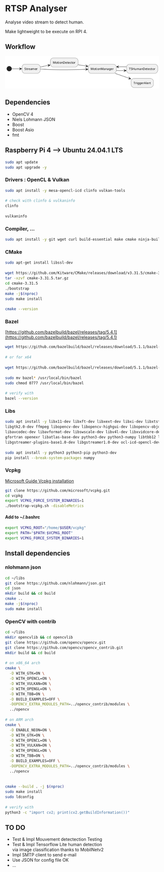 # RTSP Analyser

Analyse video stream to detect human.

Make lightweight to be execute on RPI 4.

## Workflow

![Workflow](./doc/uml/out/workflow.png)

## Dependencies

- OpenCV 4
- Niels Lohmann JSON
- Boost
- Boost Asio
- fmt

## Raspberry Pi 4 --> Ubuntu 24.04.1 LTS

```bash
sudo apt update
sudo apt upgrade -y
```

### Drivers : OpenCL & Vulkan

```bash
sudo apt install -y mesa-opencl-icd clinfo vulkan-tools

# check with clinfo & vulkaninfo
clinfo

vulkaninfo
```

### Compiler, ...

```bash
sudo apt install -y git wget curl build-essential make cmake ninja-build pkg-config autoconf automake libtool bison meson autoconf-archive libc++-dev
```

### CMake

```bash
sudo apt-get install libssl-dev

wget https://github.com/Kitware/CMake/releases/download/v3.31.5/cmake-3.31.5.tar.gz
tar -xzvf cmake-3.31.5.tar.gz
cd cmake-3.31.5
./bootstrap
make -j$(nproc)
sudo make install

cmake --version
```

### Bazel

[https://github.com/bazelbuild/bazel/releases/tag/5.4.1](https://github.com/bazelbuild/bazel/releases/tag/5.4.1)

```bash
wget https://github.com/bazelbuild/bazel/releases/download/5.1.1/bazel-5.1.1-linux-arm64

# or for x64

wget https://github.com/bazelbuild/bazel/releases/download/5.1.1/bazel-5.1.1-linux-x86_64

sudo mv bazel* /usr/local/bin/bazel
sudo chmod 0777 /usr/local/bin/bazel

# verify with
bazel --version
```

### Libs

```bash
sudo apt install -y libx11-dev libxft-dev libxext-dev libxi-dev libxtst-dev libxrandr-dev nasm gcc-11 libgles2-mesa-dev libdbus-1-dev libsystemd-dev libglib2.0-dev libatspi2.0-dev \
libgtk2.0-dev ffmpeg libopencv-dev libopencv-highgui-dev libopencv-objdetect-dev opencv-data opencl-headers libgtk-3-dev \
libavcodec-dev libavformat-dev libswscale-dev libv4l-dev libxvidcore-dev libx264-dev libx265-dev libjpeg-dev libpng-dev libtiff-dev \
gfortran openexr libatlas-base-dev python3-dev python3-numpy libtbb12 libtbb-dev libdc1394-25 libdc1394-dev libopenexr-dev \
libgstreamer-plugins-base1.0-dev libgstreamer1.0-dev ocl-icd-opencl-dev libvulkan-dev libglew-dev ocl-icd-dev

sudo apt install -y python3 python3-pip python3-dev
pip install --break-system-packages numpy
```

### Vcpkg

[Microsoft Guide Vcpkg installation](https://learn.microsoft.com/fr-fr/vcpkg/get_started/get-started?pivots=shell-bash)

```bash
git clone https://github.com/microsoft/vcpkg.git
cd vcpkg
export VCPKG_FORCE_SYSTEM_BINARIES=1
./bootstrap-vcpkg.sh -disableMetrics
```

#### Add to **~/.bashrc**

```bash
export VCPKG_ROOT="/home/$USER/vcpkg"
export PATH="$PATH:$VCPKG_ROOT"
export VCPKG_FORCE_SYSTEM_BINARIES=1
```

## Install dependencies

### nlohmann json

```bash
cd ~/libs
git clone https://github.com/nlohmann/json.git
cd json
mkdir build && cd build
cmake ..
make -j$(nproc)
sudo make install
```

### OpenCV with contrib

```bash
cd ~/libs
mkdir opencvlib && cd opencvlib
git clone https://github.com/opencv/opencv.git
git clone https://github.com/opencv/opencv_contrib.git
mkdir build && cd build

# on x86_64 arch
cmake \
  -D WITH_GTK=ON \
  -D WITH_OPENCL=ON \
  -D WITH_VULKAN=ON \
  -D WITH_OPENGL=ON \
  -D WITH_TBB=ON \
  -D BUILD_EXAMPLES=OFF \
  -DOPENCV_EXTRA_MODULES_PATH=../opencv_contrib/modules \
  ../opencv

# on ARM arch
cmake \
  -D ENABLE_NEON=ON \
  -D WITH_GTK=ON \
  -D WITH_OPENCL=ON \
  -D WITH_VULKAN=ON \
  -D WITH_OPENGL=ON \
  -D WITH_TBB=ON \
  -D BUILD_EXAMPLES=OFF \
  -DOPENCV_EXTRA_MODULES_PATH=../opencv_contrib/modules \
  ../opencv


cmake --build . -j $(nproc)
sudo make install
sudo ldconfig

# verify with
python3 -c "import cv2; print(cv2.getBuildInformation())"
```

## TO DO

- Test & Impl Mouvement detectection                Testing
- Test & Impl Tensorflow Lite human detection  
  via image classification thanks to MobilNetv2
- Impl SMTP client to send e-mail
- Use JSON for config file                          OK
- ...

